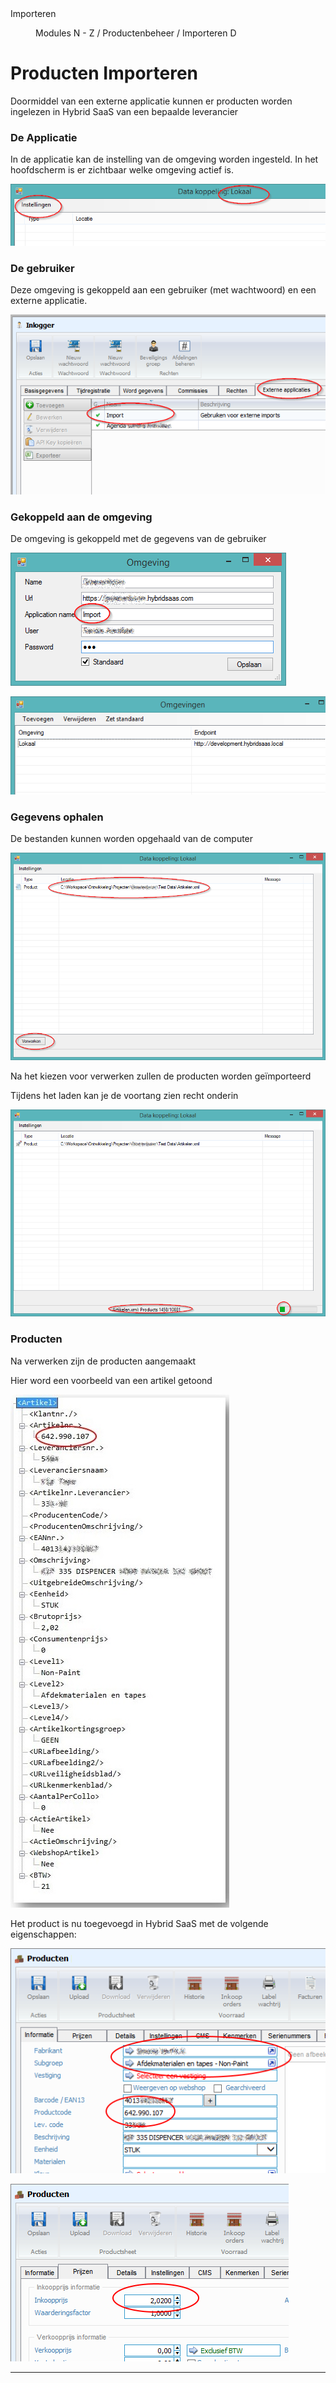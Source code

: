 <properties>
	<page>
		<title>Importeren</title>
		<description>Importeren</description>
	</page>
	<menu>
		<position>Modules N - Z / Productenbeheer / Importeren</position>
		<title>via Externe Applicatie </title>
		<sort>D</sort>
	</menu>
</properties>

# Producten Importeren #

Doormiddel van een externe applicatie kunnen er producten worden ingelezen in Hybrid SaaS van een bepaalde leverancier

### De Applicatie ###

In de applicatie kan de instelling van de omgeving worden ingesteld. In het hoofdscherm is er zichtbaar welke omgeving actief is.

![instellingen van applicatie](images/instellingen.png)
 
 ### De gebruiker ###

Deze omgeving is gekoppeld aan een gebruiker (met wachtwoord) en een externe applicatie. 

![gebruiker met de instellingen](images/externe-applicaties.png)

### Gekoppeld aan de omgeving ###

De omgeving is gekoppeld met de gegevens van de gebruiker

![gegevens voor het inloggen](images/inloggegevens.png)

![gegevens van de omgeving](images/omgevingen.png)

### Gegevens ophalen ###

De bestanden kunnen worden opgehaald van de computer 

![bestanden ophalen van computer](images/bestanden-ophalen.png)

Na het kiezen voor verwerken zullen de producten worden geïmporteerd

Tijdens het laden kan je de voortang zien recht onderin

![verwerking kunnen zien](images/voortgang-verweringen.png)

### Producten ###

Na verwerken zijn de producten aangemaakt 

<div class="info"> 
Hier word een voorbeeld van een artikel getoond</div>

![voorbeeld import](images/importbestand.jpg)

Het product is nu toegevoegd in Hybrid SaaS met de volgende eigenschappen:

![producten informatie tabblad](images/producten-kaart.png)

![producten prijzen tabblad](images/productenkaart-prijs.png)

----------


